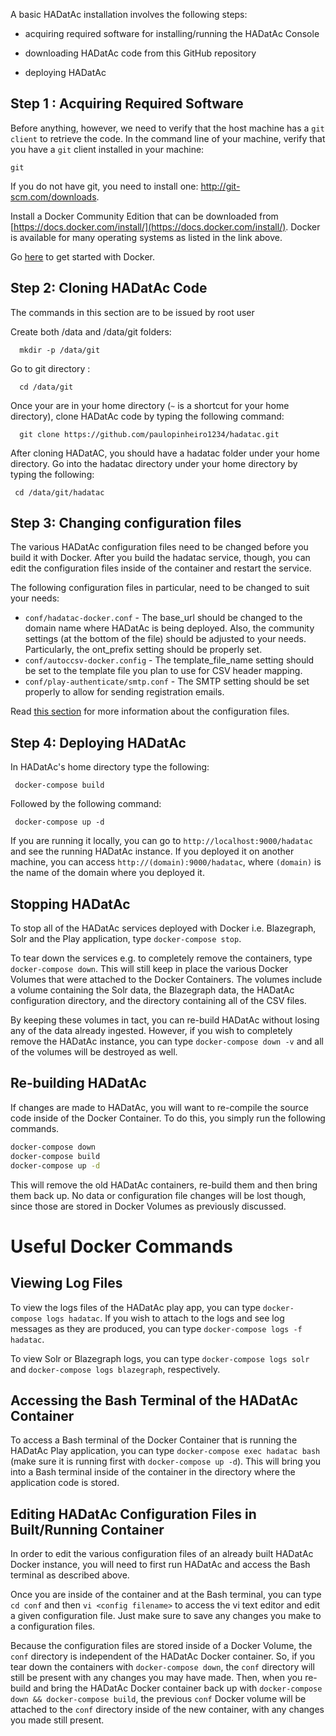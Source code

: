 A basic HADatAc installation involves the following steps:

* acquiring required software for installing/running the HADatAc Console

* downloading HADatAc code from this GitHub repository 

* deploying HADatAc

## Step 1 : Acquiring Required Software

Before anything, however, we need to verify that the host machine has a `git client` to retrieve the code. In the command line of your machine, verify that you have a `git` client installed in your machine:

    git
 
If you do not have git, you need to install one: http://git-scm.com/downloads. 

Install a Docker Community Edition that can be downloaded from [https://docs.docker.com/install/](https://docs.docker.com/install/). Docker is available for many operating systems as listed in the link above.

Go [here](https://docs.docker.com/get-started/) to get started with Docker.

## Step 2: Cloning HADatAc Code

The commands in this section are to be issued by root user

Create both /data and /data/git folders:

      mkdir -p /data/git

Go to git directory :

      cd /data/git

Once your are in your home directory (`~` is a shortcut for your home directory), clone HADatAc code by typing the following command:

      git clone https://github.com/paulopinheiro1234/hadatac.git

After cloning HADatAC, you should have a hadatac folder under your home directory. Go into the hadatac directory under your home directory by typing the following:

     cd /data/git/hadatac

## Step 3: Changing configuration files

The various HADatAc configuration files need to be changed before you build it with Docker. After you build the hadatac service, though, you can edit the configuration files inside of the container and restart the service.

The following configuration files in particular, need to be changed to suit your needs:

* `conf/hadatac-docker.conf` - The base_url should be changed to the domain name where HADatAc is being deployed. Also, the community settings (at the bottom of the file) should be adjusted to your needs. Particularly, the ont_prefix setting should be properly set.
* `conf/autoccsv-docker.config` - The template_file_name setting should be set to the template file you plan to use for CSV header mapping.
* `conf/play-authenticate/smtp.conf` - The SMTP setting should be set properly to allow for sending registration emails.

Read [this section](https://github.com/paulopinheiro1234/hadatac/wiki/2.1.-Software-Configuration) for more information about the configuration files.

## Step 4: Deploying HADatAc

In HADatAc's home directory type the following:

     docker-compose build

Followed by the following command:

     docker-compose up -d 

If you are running it locally, you can go to `http://localhost:9000/hadatac` and see the running HADatAc instance. If you deployed it on another machine, you can access `http://(domain):9000/hadatac`, where `(domain)` is the name of the domain where you deployed it.

## Stopping HADatAc

To stop all of the HADatAc services deployed with Docker i.e. Blazegraph, Solr and the Play application, type `docker-compose stop`.

To tear down the services e.g. to completely remove the containers, type `docker-compose down`. This will still keep in place the various Docker Volumes that were attached to the Docker Containers. The volumes include a volume containing the Solr data, the Blazegraph data, the HADatAc configuration directory, and the directory containing all of the CSV files.

By keeping these volumes in tact, you can re-build HADatAc without losing any of the data already ingested. However, if you wish to completely remove the HADatAc instance, you can type `docker-compose down -v` and all of the volumes will be destroyed as well.

## Re-building HADatAc

If changes are made to HADatAc, you will want to re-compile the source code inside of the Docker Container. To do this, you simply run the following commands.

```bash
docker-compose down
docker-compose build
docker-compose up -d
```

This will remove the old HADatAc containers, re-build them and then bring them back up. No data or configuration file changes will be lost though, since those are stored in Docker Volumes as previously discussed.

# Useful Docker Commands

## Viewing Log Files

To view the logs files of the HADatAc play app, you can type `docker-compose logs hadatac`. If you wish to attach to the logs and see log messages as they are produced, you can type `docker-compose logs -f hadatac`.

To view Solr or Blazegraph logs, you can type `docker-compose logs solr` and `docker-compose logs blazegraph`, respectively.

## Accessing the Bash Terminal of the HADatAc Container

To access a Bash terminal of the Docker Container that is running the HADatAc Play application, you can type `docker-compose exec hadatac bash` (make sure it is running first with `docker-compose up -d`). This will bring you into a Bash terminal inside of the container in the directory where the application code is stored.

## Editing HADatAc Configuration Files in Built/Running Container

In order to edit the various configuration files of an already built HADatAc Docker instance, you will need to first run HADatAc and access the Bash terminal as described above.

Once you are inside of the container and at the Bash terminal, you can type `cd conf` and then `vi <config filename>` to access the vi text editor and edit a given configuration file. Just make sure to save any changes you make to a configuration files.

Because the configuration files are stored inside of a Docker Volume, the `conf` directory is independent of the HADatAc Docker container. So, if you tear down the containers with `docker-compose down`, the `conf` directory will still be present with any changes you may have made. Then, when you re-build and bring the HADatAc Docker container back up with `docker-compose down && docker-compose build`, the previous `conf` Docker volume will be attached to the `conf` directory inside of the new container, with any changes you made still present.
